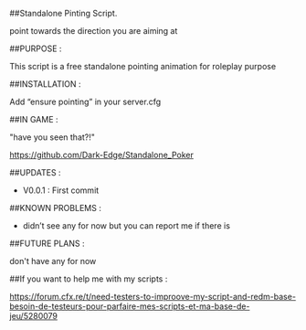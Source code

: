 ##Standalone Pinting Script.

point towards the direction you are aiming at

##PURPOSE :

This script is a free standalone pointing animation for roleplay purpose

##INSTALLATION :

Add “ensure pointing” in your server.cfg

##IN GAME :

"have you seen that?!"


https://github.com/Dark-Edge/Standalone_Poker

##UPDATES :

-   V0.0.1 : First commit

##KNOWN PROBLEMS :

-   didn’t see any for now but you can report me if there is

##FUTURE PLANS :

don't have any for now

##If you want to help me with my scripts :

https://forum.cfx.re/t/need-testers-to-improove-my-script-and-redm-base-besoin-de-testeurs-pour-parfaire-mes-scripts-et-ma-base-de-jeu/5280079